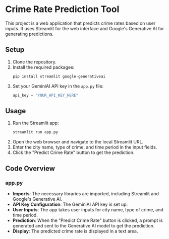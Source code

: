 # Crime Rate Prediction Tool

This project is a web application that predicts crime rates based on user inputs. It uses Streamlit for the web interface and Google's Generative AI for generating predictions.

## Setup

1. Clone the repository.
2. Install the required packages:
    ```bash
    pip install streamlit google-generativeai
    ```
3. Set your GeminiAI API key in the `app.py` file:
    ```python
    api_key = "YOUR_API_KEY_HERE"
    ```

## Usage

1. Run the Streamlit app:
    ```bash
    streamlit run app.py
    ```
2. Open the web browser and navigate to the local Streamlit URL.
3. Enter the city name, type of crime, and time period in the input fields.
4. Click the "Predict Crime Rate" button to get the prediction.

## Code Overview

### app.py

- **Imports**: The necessary libraries are imported, including Streamlit and Google's Generative AI.
- **API Key Configuration**: The GeminiAI API key is set up.
- **User Inputs**: The app takes user inputs for city name, type of crime, and time period.
- **Prediction**: When the "Predict Crime Rate" button is clicked, a prompt is generated and sent to the Generative AI model to get the prediction.
- **Display**: The predicted crime rate is displayed in a text area.

